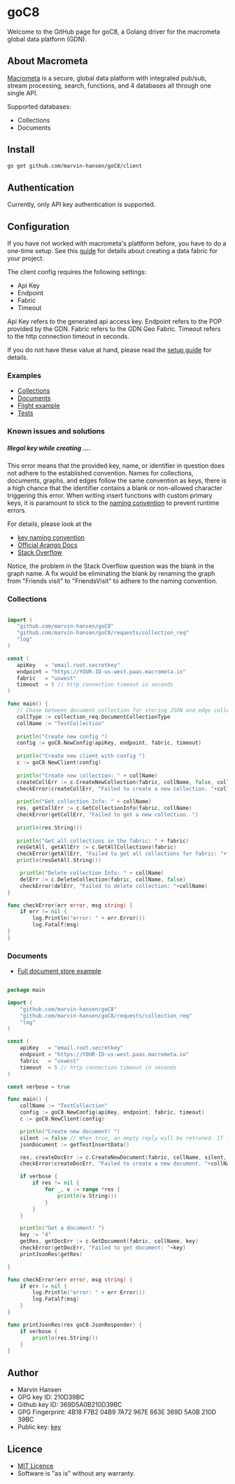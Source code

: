 # goC8

Welcome to the GitHub page for goC8, a Golang driver for the macrometa global data platform (GDN).

## About Macrometa

[Macrometa](https://www.macrometa.com/) is a secure, global data platform with integrated pub/sub, stream processing,
search, functions, and 4 databases all through one single API.

Supported databases:

* Collections
* Documents

## Install

```Bash
go get github.com/marvin-hansen/goC8/client
```

## Authentication

Currently, only API key authentication is supported.

## Configuration

If you have not worked with macrometa's plattform before, you have to do a one-time setup. See this [guide](setup.md)
for details about creating a data fabric for your project.

The client config requires the following settings:

* Api Key
* Endpoint
* Fabric
* Timeout

Api Key refers to the generated api access key. Endpoint refers to the POP provided by the GDN. Fabric refers to the GDN
Geo Fabric. Timeout refers to the http connection timeout in seconds.

If you do not have these value at hand, please read the [setup guide](setup.md) for details.

### Examples

* [Collections](examples/collections)
* [Documents](examples/documentstore)
* [Flight example](examples/flight)
* [Tests](tests)

### Known issues and solutions

##### Illegal key while creating .... 

This error means that the provided key, name, or identifier in question does not adhere to the established convention.
Names for collections, documents, graphs, and edges follow the same convention as keys, 
there is a high chance that the identifier contains a blank or non-allowed character triggering this error. 
When writing insert functions with custom primary keys, it is paramount to stick to the [naming convention](README_KEYS.md)
to prevent runtime errors.

For details, please look at the 

* [key naming convention](README_KEYS.md) 
* [Official Arango Docs](https://www.arangodb.com/docs/stable/data-modeling-naming-conventions-document-keys.html)
* [Stack Overflow](https://stackoverflow.com/questions/68118693/arangodb-illegal-document-key-error-while-creating-graph)

Notice, the problem in the Stack Overflow question was the blank in the graph name. 
A fix would be eliminating the blank by renaming the graph from "Friends visit" to "FriendsVisit" to adhere to the naming convention. 


### Collections

```Go

import (
   "github.com/marvin-hansen/goC8"
   "github.com/marvin-hansen/goC8/requests/collection_req"
   "log"
)

const (
   apiKey   = "email.root.secretkey"
   endpoint = "https://YOUR-ID-us-west.paas.macrometa.io"
   fabric   = "uswest"
   timeout  = 5 // http connection timeout in seconds
)

func main() {
   // Chose between document collection for storing JSON and edge collections that are used for graphs.
   collType := collection_req.DocumentCollectionType
   collName := "TestCollection"
   
   println("Create new config ")
   config := goC8.NewConfig(apiKey, endpoint, fabric, timeout)
   
   println("Create new client with config ")
   c := goC8.NewClient(config)
   
   println("Create new collection: " + collName)
   createCollErr := c.CreateNewCollection(fabric, collName, false, collType)
   checkError(createCollErr, "Failed to create a new collection. "+collName)
   
   println("Get collection Info: " + collName)
   res, getCollErr := c.GetCollectionInfo(fabric, collName)
   checkError(getCollErr, "Failed to get a new collection. ")
   
   println(res.String())
   
   println("Get all collections in the fabric: " + fabric)
   resGetAll, getAllErr := c.GetAllCollections(fabric)
   checkError(getAllErr, "Failed to get all collections for fabric: "+fabric)
   println(resGetAll.String())

    println("Delete collection Info: " + collName)
    delErr := c.DeleteCollection(fabric, collName, false)
    checkError(delErr, "Failed to delete collection: "+collName)
}

func checkError(err error, msg string) {
    if err != nil {
        log.Println("error: " + err.Error())
        log.Fatalf(msg)
}
}
```

### Documents

* [Full document store example](examples/documentstore)

```Go

package main

import (
	"github.com/marvin-hansen/goC8"
	"github.com/marvin-hansen/goC8/requests/collection_req"
	"log"
)

const (
	apiKey   = "email.root.secretkey"
	endpoint = "https://YOUR-ID-us-west.paas.macrometa.io"
	fabric   = "uswest"
	timeout  = 5 // http connection timeout in seconds
)

const verbose = true

func main() {
	collName := "TestCollection"
	config := goC8.NewConfig(apiKey, endpoint, fabric, timeout)
	c := goC8.NewClient(config)

	println("Create new document! ")
	silent := false // When true, an empty reply will be retruned. If false, the document ID will be returned
	jsonDocument := getTestInsertData()

	res, createDocErr := c.CreateNewDocument(fabric, collName, silent, jsonDocument, nil)
	checkError(createDocErr, "Failed to create a new document. "+collName)

	if verbose {
		if res != nil {
			for _, v := range *res {
				println(v.String())
			}
		}
	}

	println("Get a document! ")
	key := "4"
	getRes, getDocErr := c.GetDocument(fabric, collName, key)
	checkError(getDocErr, "Failed to get document: "+key)
	printJsonRes(getRes)

}

func checkError(err error, msg string) {
	if err != nil {
		log.Println("error: " + err.Error())
		log.Fatalf(msg)
	}
}

func printJsonRes(res goC8.JsonResponder) {
	if verbose {
		println(res.String())
	}
}
```

## Author

* Marvin Hansen
* GPG key ID: 210D39BC
* Github key ID: 369D5A0B210D39BC
* GPG Fingerprint: 4B18 F7B2 04B9 7A72 967E 663E 369D 5A0B 210D 39BC
* Public key: [key](pubkey.txt)

## Licence

* [MIT Licence](LICENSE)
* Software is "as is" without any warranty. 